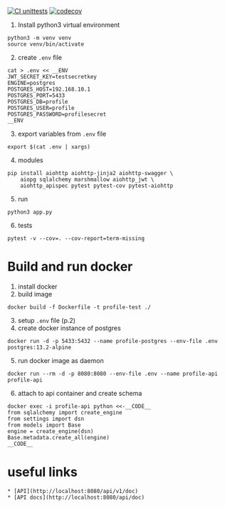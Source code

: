 [![CI unittests](https://github.com/iliadmitriev/aiohttp-sandbox/actions/workflows/python-app.yml/badge.svg)](https://github.com/iliadmitriev/aiohttp-sandbox/actions/workflows/python-app.yml)
[![codecov](https://codecov.io/gh/iliadmitriev/aiohttp-sandbox/branch/master/graph/badge.svg?token=9YWCFW4MXZ)](https://codecov.io/gh/iliadmitriev/aiohttp-sandbox)

1. Install python3 virtual environment
```shell
python3 -m venv venv
source venv/bin/activate
```
2. create `.env` file
```shell
cat > .env << __ENV
JWT_SECRET_KEY=testsecretkey
ENGINE=postgres
POSTGRES_HOST=192.168.10.1
POSTGRES_PORT=5433
POSTGRES_DB=profile
POSTGRES_USER=profile
POSTGRES_PASSWORD=profilesecret
__ENV
```   
3. export variables from `.env` file
```shell
export $(cat .env | xargs)
```   
4. modules
```shell
pip install aiohttp aiohttp-jinja2 aiohttp-swagger \
    aiopg sqlalchemy marshmallow aiohttp_jwt \
    aiohttp_apispec pytest pytest-cov pytest-aiohttp
```
5. run
```shell
python3 app.py
```
6. tests
```shell
pytest -v --cov=. --cov-report=term-missing
```

# Build and run docker

1. install docker
2. build image
```shell
docker build -f Dockerfile -t profile-test ./
```
3. setup `.env` file (p.2)
4. create docker instance of postgres 
```shell
docker run -d -p 5433:5432 --name profile-postgres --env-file .env postgres:13.2-alpine
```
5. run docker image as daemon
```shell
docker run --rm -d -p 8080:8080 --env-file .env --name profile-api profile-api
```
6. attach to api container and create schema
```shell
docker exec -i profile-api python <<-__CODE__
from sqlalchemy import create_engine
from settings import dsn
from models import Base
engine = create_engine(dsn)
Base.metadata.create_all(engine)
__CODE__
```

# useful links
    * [API](http://localhost:8080/api/v1/doc)
    * [API docs](http://localhost:8080/api/doc)
